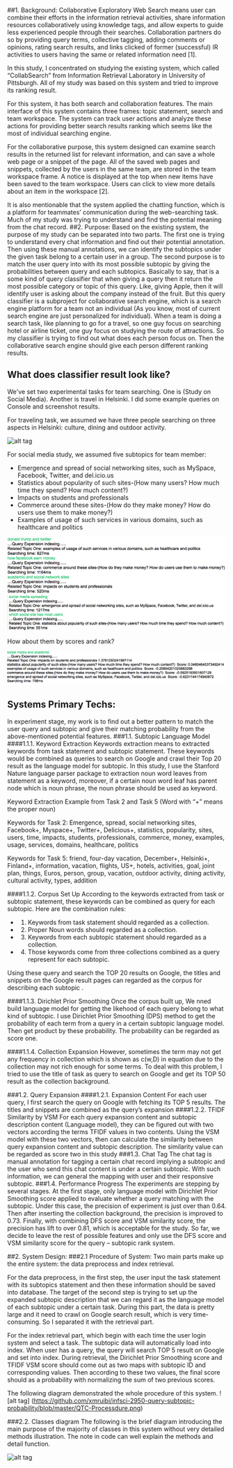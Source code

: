 
##1.	Background:
Collaborative Exploratory Web Search means user can combine their efforts in the information retrieval activities, share information resources collaboratively using knowledge tags, and allow experts to guide less experienced people through their searches. Collaboration partners do so by providing query terms, collective tagging, adding comments or opinions, rating search results, and links clicked of former (successful) IR activities to users having the same or related information need [1].

In this study, I concentrated on studying the existing system, which called “CollabSearch” from Information Retrieval Laboratory in University of Pittsburgh.  All of my study was based on this system and tried to improve its ranking result. 

For this system, it has both search and collaboration features. The main interface of this system contains three frames: topic statement, search and team workspace. The system can track user actions and analyze these actions for providing better search results ranking which seems like the most of individual searching engine. 

For the collaborative purpose, this system designed can examine search results in the returned list for relevant information, and can save a whole web page or a snippet of the page. All of the saved web pages and snippets, collected by the users in the same team, are stored in the team workspace frame. A notice is displayed at the top when new items have been saved to the team workspace. Users can click to view more details about an item in the workspace [2]. 

It is also mentionable that the system applied the chatting function, which is a platform for teammates’ communication during the web-searching task. Much of my study was trying to understand and find the potential meaning from the chat record. 
##2.	Purpose:
Based on the existing system, the purpose of my study can be separated into two parts. The first one is trying to understand every chat information and find out their potential annotation. Then using these manual annotations, we can identify the subtopics under the given task belong to a certain user in a group.  The second purpose is to match the user query into with its most possible subtopic by giving the probabilities between query and each subtopics. Basically to say, that is a some kind of query classifier that when giving a query then it return the most possible category or topic of this query. Like, giving Apple, then it will identify user is asking about the company instead of the fruit. But this query classifier is a subproject for collaborative search engine, which is a search engine platform for a team not an individual (As you know, most of current search engine are just personalized for individual). When a team is doing a search task, like planning to go for a travel, so one guy focus on searching hotel or airline ticket, one guy focus on studying the route of attractions. So my classifier is trying to find out what does each person focus on. Then the collaborative search engine should give each person different ranking results. 


## What does classifier result look like?
We've set two experimental tasks for team searching. One is (Study on Social Media). Another is travel in Helsinki. I did some example queries on Console and screenshot results. 

For traveling task, we assumed we have three people searching on three aspects in Helsinki: culture, dining and outdoor activity.

![alt tag](https://github.com/xmruibi/infsci-2950-query-subtopic-probability/blob/master/TravelTask.png)


For social media study, we assumed five subtopics for team member:

 - Emergence and spread of social networking sites, such as MySpace, Facebook, Twitter, and del.icio.us
 - Statistics about popularity of such sites-(How many users? How much time they spend? How much content?)
 - Impacts on students and professionals
 - Commerce around these sites-(How do they make money? How do users use them to make money?)
 - Examples of usage of such services in various domains, such as healthcare and politics

![alt tag](https://github.com/xmruibi/SearchEngineQueryClassifier/blob/master/Socialmedia1.png)
![alt tag](https://github.com/xmruibi/SearchEngineQueryClassifier/blob/master/Socialmedia2.png) 

How about them by scores and rank?

![alt tag](https://github.com/xmruibi/SearchEngineQueryClassifier/blob/master/Socialmedia3.png)

## Systems Primary Techs:
In experiment stage, my work is to find out a better pattern to match the user query and subtopic and give their matching probability from the above-mentioned potential features. 
###1.1.	Subtopic Language Model
####1.1.1.	Keyword Extraction
Keywords extraction means to extracted keywords from task statement and subtopic statement. These keywords would be combined as queries to search on Google and crawl their Top 20 result as the language model for subtopic. 
In this study, I use the Stanford Nature language parser package to extraction noun word leaves from statement as a keyword, moreover, if a certain noun word leaf has parent node which is noun phrase, the noun phrase should be used as keyword.

Keyword Extraction Example from Task 2 and Task 5
(Word with “+” means the proper noun)

Keywords for Task 2: 
Emergence, spread, social networking sites, Facebook+, Myspace+, Twitter+, Delicious+, statistics, popularity, sites, users, time, impacts, students, professionals, commerce, money, examples, usage, services, domains, healthcare, politics

Keywords for Task 5:
 friend, four-day vacation, December+, Helsinki+, Finland+, information, vacation, flights, US+, hotels, activities, goal, joint plan, things, Euros, person, group, vacation, outdoor activity, dining activity, cultural activity, types, addition

####1.1.2.	Corpus Set Up
According to the keywords extracted from task or subtopic statement, these keywords can be combined as query for each subtopic. Here are the combination rules: 

 - 1)	Keywords from task statement should regarded as a collection. 
 - 2)	Proper Noun words should regarded as a collection.
 - 3)	Keywords from each subtopic statement should regarded as a collection.
 - 4)	Those keywords come from three collections combined as a query represent for each subtopic.

Using these query and search the TOP 20 results on Google, the titles and snippets on the Google result pages can regarded as the corpus for describing each subtopic .

####1.1.3.	Dirichlet Prior Smoothing
Once the corpus built up, We nned build language model for getting the likehood of each query belong to what kind of subtopic. I use Dirichlet Prior Smoothing (DPS) method to get the probability of each term from a query in a certain subtopic language model. Then get product by these probability. The probability can be regarded as score one.

####1.1.4.	Collection Expansion
However, sometimes the term may not get any frequency in collection which is shown as c(w,D) in equation due to the collection may not rich enough for some terms. To deal with this problem, I tried to use the title of task as query to search on Google and get its TOP 50 result as the collection background.

###1.2.	Query Expansion
####1.2.1.	Expansion Content
For each user query, I first search the query on Google with fetching its TOP 5 results. The titles and snippets are combined as the query’s expansion
####1.2.2.	TFIDF Similarity by VSM
For each query expansion content and subtopic description content (Language model), they can be figured out with two vectors according the terms TFIDF values in two contents. Using the VSM model with these two vectors, then can calculate the similarity between query expansion content and subtopic description. The similarity value can be regarded as score two in this study
###1.3.	Chat Tag
The chat tag is manual annotation for tagging a certain chat record implying a subtopic and the user who send this chat content is under a certain subtopic. With such information, we can general the mapping with user and their responsive subtopic.
###1.4.	Performance Progress
The experiments are stepping by several stages. At the first stage, only language model with Dirichlet Prior Smoothing score applied to evaluate whether a query matching with the subtopic. Under this case, the precision  of experiment is just over than 0.64. Then after inserting the collection background, the precision is improved to 0.73. Finally, with combining DFS score and VSM similarity score, the precision has lift to over 0.81, which is acceptable for the study. So far, we decide to leave the rest of possible features and only use the DFS score and VSM similarity score for the query – subtopic rank system.

##2. System Design:
###2.1 Procedure of System: 
Two main parts make up the entire system: the data preprocess and index retrieval. 

For the data preprocess, in the first step, the user input the task statement with its subtopics statement and then these information should be saved into database. 
The target of the second step is trying to set up the expanded subtopic description that we can regard it as the language model of each subtopic under a certain task. During this part, the data is pretty large and it need to crawl on Google search result, which is very time-consuming. So I separated it with the retrieval part. 

For the index retrieval part, which begin with each time the user login system and select a task. The subtopic data will automatically load into index. When user has a query, the query will search TOP 5 result on Google and set into index. During retrieval, the Dirichlet Prior Smoothing score and TFIDF VSM score should come out as two maps with subtopic ID and corresponding values. Then according to these two values, the final score should as a probability with normalizing the sum of two previous scores.

The following diagram demonstrated the whole procedure of this system. 
![alt tag] (https://github.com/xmruibi/infsci-2950-query-subtopic-probability/blob/master/QTC-Processdure.png)


###2.2.	Classes diagram
The following is the brief diagram introducing the main purpose of the majority of classes in this system without very detailed methods illustration. The note in code can well explain the methods and detail function. 

![alt tag](https://github.com/xmruibi/infsci-2950-query-subtopic-probability/blob/master/Untitled%20Diagram.png)
